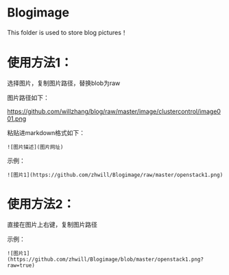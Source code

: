 # Blogimage

This folder is used to store blog pictures！

# 使用方法1：

选择图片，复制图片路径，替换blob为raw

图片路径如下：

https://github.com/willzhang/blog/raw/master/image/clustercontrol/image001.png

粘贴进markdown格式如下：

```
![图片描述](图片网址) 
```

示例：

```
![图片1](https://github.com/zhwill/Blogimage/raw/master/openstack1.png)
```

# 使用方法2：

直接在图片上右键，复制图片路径

示例：

```
![图片1](https://github.com/zhwill/Blogimage/blob/master/openstack1.png?raw=true)
```







